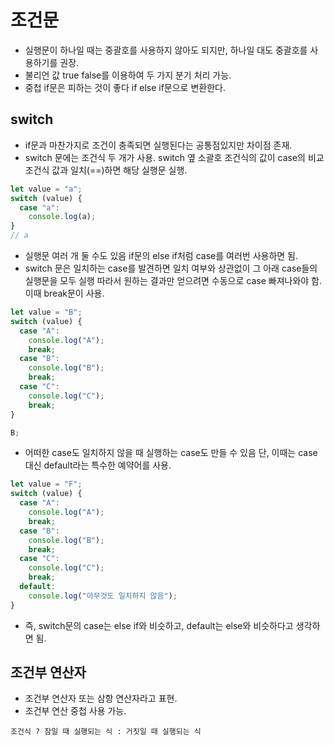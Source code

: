 # 조건문

- 실행문이 하나일 때는 중괄호를 사용하지 않아도 되지만, 하나일 대도 중괄호를 사용하기를 권장.
- 불리언 값 true false를 이용하여 두 가지 분기 처리 가능.
- 중첩 if문은 피하는 것이 좋다 if else if문으로 변환한다.

## switch

- if문과 마찬가지로 조건이 충족되면 실행된다는 공통점있지만 차이점 존재.
- switch 문에는 조건식 두 개가 사용. switch 옆 소괄호 조건식의 값이 case의 비교 조건식 값과 일치(==)하면 해당 실행문 실행.

```javascript
let value = "a";
switch (value) {
  case "a":
    console.log(a);
}
// a
```

- 실행문 여러 개 둘 수도 있음 if문의 else if처럼 case를 여러번 사용하면 됨.
- switch 문은 일치하는 case를 발견하면 일치 여부와 상관없이 그 아래 case들의 실행문을 모두 실행 따라서 원하는 결과만 얻으려면 수동으로 case 빠져나와야 함. 이때 break문이 사용.

```javascript
let value = "B";
switch (value) {
  case "A":
    console.log("A");
    break;
  case "B":
    console.log("B");
    break;
  case "C":
    console.log("C");
    break;
}

B;
```

- 어떠한 case도 일치하지 않을 때 실행하는 case도 만들 수 있음 단, 이때는 case 대신 default라는 특수한 예약어를 사용.

```javascript
let value = "F";
switch (value) {
  case "A":
    console.log("A");
    break;
  case "B":
    console.log("B");
    break;
  case "C":
    console.log("C");
    break;
  default:
    console.log("아무것도 일치하지 않음");
}
```

- 즉, switch문의 case는 else if와 비슷하고, default는 else와 비슷하다고 생각하면 됨.

## 조건부 연산자

- 조건부 연산자 또는 삼항 연산자라고 표현.
- 조건부 연산 중첩 사용 가능.

```
조건식 ? 참일 때 실행되는 식 : 거짓일 때 실행되는 식
```
